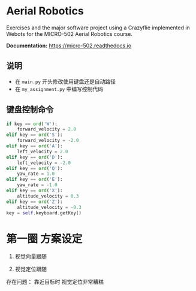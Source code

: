 # Aerial Robotics 
Exercises and the major software project using a Crazyflie implemented in Webots for the MICRO-502 Aerial Robotics course.

**Documentation:** https://micro-502.readthedocs.io


## 说明
- 在 `main.py` 开头修改使用键盘还是自动路径
- 在 `my_assignment.py` 中编写控制代码


## 键盘控制命令
```python
if key == ord('W'):
    forward_velocity = 2.0
elif key == ord('S'):
    forward_velocity = -2.0
elif key == ord('A'):
    left_velocity = 2.0 
elif key == ord('D'):
    left_velocity = -2.0
elif key == ord('Q'):
    yaw_rate = 1.0
elif key == ord('E'):
    yaw_rate = -1.0
elif key == ord('X'):
    altitude_velocity = 0.3
elif key == ord('Z'):
    altitude_velocity = -0.3
key = self.keyboard.getKey()
```

# 第一圈 方案设定

1. 视觉向量跟随

2. 视觉定位跟随



存在问题：
    靠近目标时 视觉定位非常糟糕

